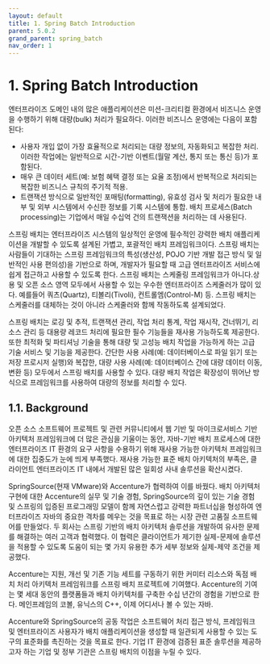 ```yaml
---
layout: default
title: 1. Spring Batch Introduction
parent: 5.0.2
grand_parent: spring_batch
nav_order: 1
---
```


# 1. Spring Batch Introduction
엔터프라이즈 도메인 내의 많은 애플리케이션은 미션-크리티컬 환경에서 비즈니스 운영을 수행하기 위해 대량(bulk) 처리가 필요하다. 이러한 비즈니스 운영에는 다음이 포함된다:

- 사용자 개입 없이 가장 효율적으로 처리되는 대량 정보의, 자동화되고 복잡한 처리. 이러한 작업에는 일반적으로 시간-기반 이벤트(월말 계산, 통지 또는 통신 등)가 포함된다.
- 매우 큰 데이터 세트(예: 보험 혜택 결정 또는 요율 조정)에서 반복적으로 처리되는 복잡한 비즈니스 규칙의 주기적 적용.
- 트랜잭션 방식으로 일반적인 포매팅(formatting), 유효성 검사 및 처리가 필요한 내부 및 외부 시스템에서 수신한 정보를 기록 시스템에 통합. 배치 프로세스(Batch processing)는 기업에서 매일 수십억 건의 트랜잭션을 처리하는 데 사용된다.

스프링 배치는 엔터프라이즈 시스템의 일상적인 운영에 필수적인 강력한 배치 애플리케이션을 개발할 수 있도록 설계된 가볍고, 포괄적인 배치 프레임워크이다. 스프링 배치는 사람들이 기대하는 스프링 프레임워크의 특성(생산성, POJO 기반 개발 접근 방식 및 일반적인 사용 편의성)을 기반으로 하며, 개발자가 필요할 때 고급 엔터프라이즈 서비스에 쉽게 접근하고 사용할 수 있도록 한다. 스프링 배치는 스케줄링 프레임워크가 아니다.상용 및 오픈 소스 영역 모두에서 사용할 수 있는 우수한 엔터프라이즈 스케줄러가 많이 있다. 예를들어 쿼츠(Quartz), 티볼리(Tivoli), 컨트롤엠(Control-M) 등. 스프링 배치는 스케줄러를 대체하는 것이 아니라 스케줄러와 함께 작동하도록 설계되었다. 

스프링 배치는 로깅 및 추적, 트랜잭션 관리, 작업 처리 통계, 작업 재시작, 건너뛰기, 리소스 관리 등 대용량 레코드 처리에 필요한 필수 기능들을 재사용 가능하도록 제공한다. 또한 최적화 및 파티셔닝 기술을 통해 대량 및 고성능 배치 작업을 가능하게 하는 고급 기술 서비스 및 기능을 제공한다. 간단한 사용 사례(예: 데이터베이스로 파일 읽기 또는 저장 프로시저 실행)와 복잡한, 대량 사용 사례(예: 데이터베이스 간에 대량 데이터 이동, 변환 등) 모두에서 스프링 배치를 사용할 수 있다. 대량 배치 작업은 확장성이 뛰어난 방식으로 프레임워크를 사용하여 대량의 정보를 처리할 수 있다.


## 1.1. Background
오픈 소스 소프트웨어 프로젝트 및 관련 커뮤니티에서 웹 기반 및 마이크로서비스 기반 아키텍처 프레임워크에 더 많은 관심을 기울이는 동안, 자바-기반 배치 프로세스에 대한 엔터프라이즈 IT 환경의 요구 사항을 수용하기 위해 재사용 가능한 아키텍처 프레임워크에 대한 집중도가 눈에 띄게 부족했다. 재사용 가능한 표준 배치 아키텍처의 부족은, 클라이언트 엔터프라이즈 IT 내에서 개발된 많은 일회성 사내 솔루션을 확산시켰다. 

SpringSource(현재 VMware)와 Accenture가 협력하여 이를 바꿨다. 배치 아키텍처 구현에 대한 Accenture의 실무 및 기술 경험, SpringSource의 깊이 있는 기술 경험 및 스프링의 입증된 프로그래밍 모델이 함께 자연스럽고 강력한 파트너십을 형성하여 엔터프라이즈 자바의 중요한 격차를 메우는 것을 목표로 하는 시장 관련 고품질 소프트웨어를 만들었다. 두 회사는 스프링 기반의 배치 아키텍처 솔루션을 개발하여 유사한 문제를 해결하는 여러 고객과 협력했다. 이 협력은 클라이언트가 제기한 실제-문제에 솔루션을 적용할 수 있도록 도움이 되는 몇 가지 유용한 추가 세부 정보와 실제-제약 조건을 제공했다.

Accenture는 지원, 개선 및 기존 기능 세트를 구동하기 위한 커미터 리소스와 독점 배치 처리 아키텍처 프레임워크를 스프링 배치 프로젝트에 기여했다. Accenture의 기여는 몇 세대 동안의 플랫폼들과 배치 아키텍처를 구축한 수십 년간의 경험을 기반으로 한다. 메인프레임의 코볼, 유닉스의 C++, 이제 어디서나 볼 수 있는 자바.

Accenture와 SpringSource의 공동 작업은 소프트웨어 처리 접근 방식, 프레임워크 및 엔터프라이즈 사용자가 배치 애플리케이션을 생성할 때 일관되게 사용할 수 있는 도구의 표준화를 촉진하는 것을 목표로 한다. 기업 IT 환경에 검증된 표준 솔루션을 제공하고자 하는 기업 및 정부 기관은 스프링 배치의 이점을 누릴 수 있다.